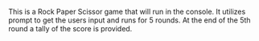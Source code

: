 This is a Rock Paper Scissor game that will run in the console.
It utilizes prompt to get the users input and runs for 5 rounds.
At the end of the 5th round a tally of the score is provided.
